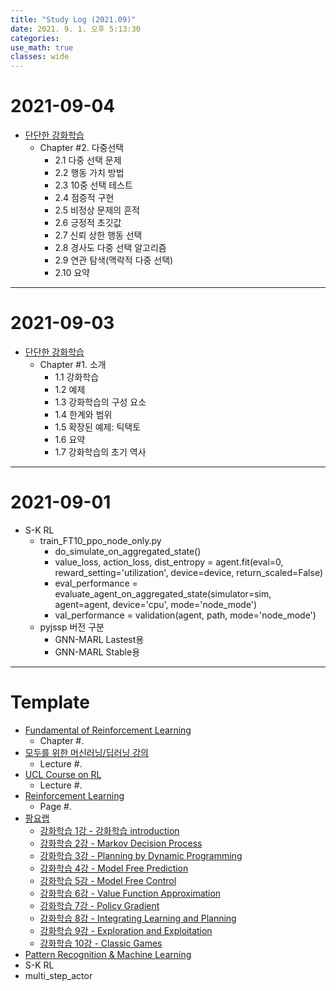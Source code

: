 ```yaml
---
title: "Study Log (2021.09)"
date: 2021. 9. 1. 오후 5:13:30
categories:
use_math: true
classes: wide
---
```


# 2021-09-04
* [단단한 강화학습](https://jpub.tistory.com/1029)
  * Chapter #2. 다중선택
    * 2.1 다중 선택 문제
    * 2.2 행동 가치 방법
    * 2.3 10중 선택 테스트
    * 2.4 점증적 구현
    * 2.5 비정상 문제의 흔적
    * 2.6 긍정적 초깃값
    * 2.7 신뢰 상한 행동 선택
    * 2.8 경사도 다중 선택 알고리즘
    * 2.9 연관 탐색(맥락적 다중 선택)
    * 2.10 요약

---

# 2021-09-03
* [단단한 강화학습](https://jpub.tistory.com/1029)
  * Chapter #1. 소개
    * 1.1 강화학습
    * 1.2 예제
    * 1.3 강화학습의 구성 요소
    * 1.4 한계와 범위
    * 1.5 확장된 예제: 틱택토
    * 1.6 요약
    * 1.7 강화학습의 초기 역사

---

# 2021-09-01
* S-K RL
  * train_FT10_ppo_node_only.py
    * do_simulate_on_aggregated_state()
    * value_loss, action_loss, dist_entropy = agent.fit(eval=0, reward_setting='utilization', device=device, return_scaled=False)
    * eval_performance = evaluate_agent_on_aggregated_state(simulator=sim, agent=agent, device='cpu', mode='node_mode')
    * val_performance = validation(agent, path, mode='node_mode')
  * pyjssp 버전 구분
    * GNN-MARL Lastest용
    * GNN-MARL Stable용

---

# Template
* [Fundamental of Reinforcement Learning](https://dnddnjs.gitbook.io/rl/)
  * Chapter #.
* [모두를 위한 머신러닝/딥러닝 강의](http://hunkim.github.io/ml/)
  * Lecture #.
* [UCL Course on RL](http://www0.cs.ucl.ac.uk/staff/d.silver/web/Teaching.html)
  * Lecture #.
* [Reinforcement Learning](http://incompleteideas.net/book/the-book-2nd.html)
  * Page #.
* [팡요랩](https://www.youtube.com/playlist?list=PLpRS2w0xWHTcTZyyX8LMmtbcMXpd3s4TU)
  * [강화학습 1강 - 강화학습 introduction](https://www.youtube.com/watch?v=wYgyiCEkwC8)
  * [강화학습 2강 - Markov Decision Process](https://www.youtube.com/watch?v=NMesGSXr8H4)
  * [강화학습 3강 - Planning by Dynamic Programming](https://www.youtube.com/watch?v=rrTxOkbHj-M)
  * [강화학습 4강 - Model Free Prediction](https://www.youtube.com/watch?v=47FyZtBRglI)
  * [강화학습 5강 - Model Free Control](https://www.youtube.com/watch?v=2h-FD3e1YgQ)
  * [강화학습 6강 - Value Function Approximation](https://www.youtube.com/watch?v=71nH1BUjhNw)
  * [강화학습 7강 - Policy Gradient](https://www.youtube.com/watch?v=2YFBordM1fA)
  * [강화학습 8강 - Integrating Learning and Planning](https://www.youtube.com/watch?v=S216ZLuCdM0)
  * [강화학습 9강 - Exploration and Exploitation](https://www.youtube.com/watch?v=nm6RwuA_pGE)
  * [강화학습 10강 - Classic Games](https://www.youtube.com/watch?v=C5_2v4pRc5c)
* [Pattern Recognition & Machine Learning](http://norman3.github.io/prml/)
* S-K RL
* multi_step_actor
